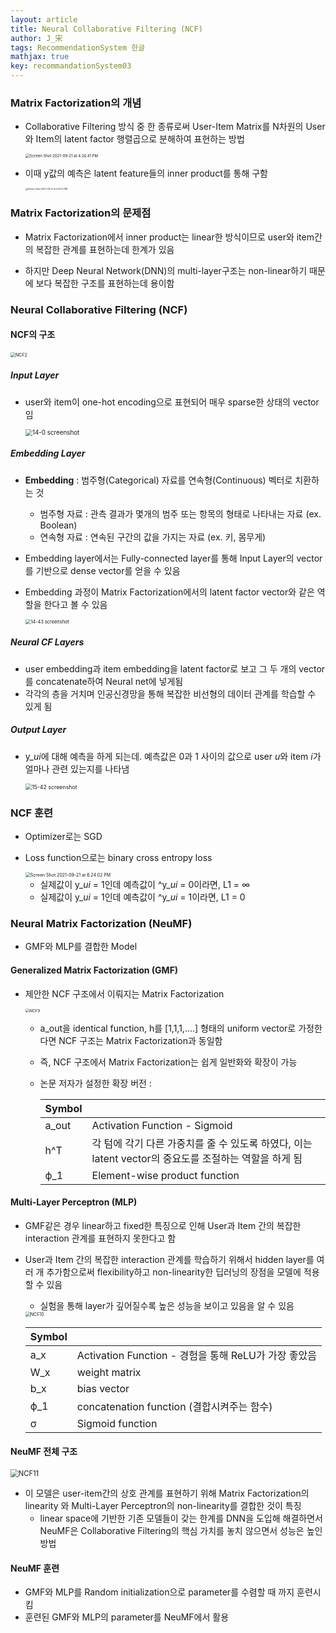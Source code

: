 ```yaml
---
layout: article
title: Neural Collaborative Filtering (NCF)
author: J_宋
tags: RecommendationSystem 한글
mathjax: true
key: recommandationSystem03
---
```




### Matrix Factorization의 개념

- Collaborative Filtering 방식 중 한 종류로써 User-Item Matrix를 N차원의 User와 Item의 latent factor 행렬곱으로 분해하여 표현하는 방법

  <img src="/Users/song-giljae/nippleshot.github.io/assets/images/推荐系统/NCF/Screen Shot 2021-09-21 at 4.26.41 PM.png" alt="Screen Shot 2021-09-21 at 4.26.41 PM" style="zoom:43%;" />

-  이때 y값의 예측은 latent feature들의 inner product를 통해 구함 

   <img src="/Users/song-giljae/nippleshot.github.io/assets/images/推荐系统/NCF/Screen Shot 2021-09-21 at 4.32.51 PM.png" alt="Screen Shot 2021-09-21 at 4.32.51 PM" style="zoom:25%;" />

### Matrix Factorization의 문제점

- Matrix Factorization에서 inner product는 linear한 방식이므로 user와 item간의 복잡한 관계를 표현하는데 한계가 있음

- 하지만 Deep Neural Network(DNN)의 multi-layer구조는 non-linear하기 때문에 보다 복잡한 구조를 표현하는데 용이함



### Neural Collaborative Filtering (NCF)

#### NCF의 구조

 <img src="/Users/song-giljae/nippleshot.github.io/assets/images/推荐系统/NCF/NCF2.png" alt="NCF2" style="zoom:50%;" />

##### Input Layer

- user와 item이 one-hot encoding으로 표현되어 매우 sparse한 상태의 vector임

   <img src="/Users/song-giljae/nippleshot.github.io/assets/images/推荐系统/NCF/14-0 screenshot.png" alt="14-0 screenshot" style="zoom:70%;" />

##### Embedding Layer

- **Embedding** : 범주형(Categorical) 자료를 연속형(Continuous) 벡터로 치환하는 것

  - 범주형 자료 : 관측 결과가 몇개의 범주 또는 항목의 형태로 나타내는 자료 (ex. Boolean)
  - 연속형 자료 : 연속된 구간의 값을 가지는 자료 (ex. 키, 몸무게)

- Embedding layer에서는 Fully-connected layer를 통해 Input Layer의 vector를 기반으로 dense vector를 얻을 수 있음

- Embedding 과정이 Matrix Factorization에서의 latent factor vector와 같은 역할을 한다고 볼 수 있음

   <img src="/Users/song-giljae/nippleshot.github.io/assets/images/推荐系统/NCF/14-43 screenshot.png" alt="14-43 screenshot" style="zoom:53%;" />

  

##### Neural CF Layers

- user embedding과 item embedding을 latent factor로 보고 그 두 개의 vector를 concatenate하여 Neural net에 넣게됨
- 각각의 층을 거치며 인공신경망을 통해 복잡한 비선형의 데이터 관계를 학습할 수 있게 됨

##### Output Layer

- y_*ui*에 대해 예측을 하게 되는데. 예측값은 0과 1 사이의 값으로 user *u*와 item *i*가 얼마나 관련 있는지를 나타냄

   <img src="/Users/song-giljae/nippleshot.github.io/assets/images/推荐系统/NCF/15-42 screenshot.png" alt="15-42 screenshot" style="zoom:63%;" />



### NCF 훈련

- Optimizer로는 SGD

- Loss function으로는 binary cross entropy loss

   <img src="/Users/song-giljae/nippleshot.github.io/assets/images/推荐系统/NCF/Screen Shot 2021-09-21 at 6.24.02 PM.png" alt="Screen Shot 2021-09-21 at 6.24.02 PM" style="zoom:50%;" />

  - 실제값이 y\_*ui* = 1인데 예측값이 ^y\_*ui* = 0이라면, L1 = ∞
  - 실제값이 y\_*ui* = 1인데 예측값이 ^y\_*ui* = 1이라면, L1 = 0



### Neural Matrix Factorization (NeuMF)

- GMF와 MLP를 결합한 Model

#### Generalized Matrix Factorization (GMF)

- 제안한 NCF 구조에서 이뤄지는 Matrix Factorization

   <img src="/Users/song-giljae/nippleshot.github.io/assets/images/推荐系统/NCF/NCF9.png" alt="NCF9" style="zoom:43%;" />

  - a_out을 identical function, h를 [1,1,1,....] 형태의 uniform vector로 가정한다면 NCF 구조는 Matrix Factorization과 동일함

  - 즉, NCF 구조에서 Matrix Factorization는 쉽게 일반화와 확장이 가능

  - 논문 저자가 설정한 확장 버전 :

    | Symbol |                                                              |
    | ------ | ------------------------------------------------------------ |
    | a_out  | Activation Function - Sigmoid                                |
    | h^T    | 각 텀에 각기 다른 가중치를 줄 수 있도록 하였다, 이는 latent vector의 중요도를 조절하는 역할을 하게 됨 |
    | ϕ_1    | Element-wise product function                                |

    

#### Multi-Layer Perceptron (MLP)

- GMF같은 경우 linear하고 fixed한 특징으로 인해 User과 Item 간의 복잡한 interaction 관계를 표현하지 못한다고 함

- User과 Item 간의 복잡한 interaction 관계를 학습하기 위해서 hidden layer를 여러 개 추가함으로써 flexibility하고 non-linearity한 딥러닝의 장점을 모델에 적용할 수 있음

  - 실험을 통해 layer가 깊어질수록 높은 성능을 보이고 있음을 알 수 있음

   <img src="/Users/song-giljae/nippleshot.github.io/assets/images/推荐系统/NCF/NCF10.png" alt="NCF10" style="zoom:50%;" />

  | Symbol |                                                      |
  | ------ | ---------------------------------------------------- |
  | a_x    | Activation Function - 경험을 통해 ReLU가 가장 좋았음 |
  | W_x    | weight matrix                                        |
  | b_x    | bias vector                                          |
  | ϕ_1    | concatenation function (결합시켜주는 함수)           |
  | σ      | Sigmoid function                                     |



#### NeuMF 전체 구조

<img src="/Users/song-giljae/nippleshot.github.io/assets/images/推荐系统/NCF/NCF11.png" alt="NCF11" style="zoom:80%;" />

- 이 모델은 user-item간의 상호 관계를 표현하기 위해 Matrix Factorization의 linearity 와 Multi-Layer Perceptron의 non-linearity를 결합한 것이 특징
  - linear space에 기반한 기존 모델들이 갖는 한계를 DNN을 도입해 해결하면서 NeuMF은 Collaborative Filtering의 핵심 가치를 놓치 않으면서 성능은 높인 방법

#### NeuMF 훈련

- GMF와 MLP를 Random initialization으로 parameter를 수렴할 때 까지 훈련시킴
- 훈련된 GMF와 MLP의 parameter를 NeuMF에서 활용

